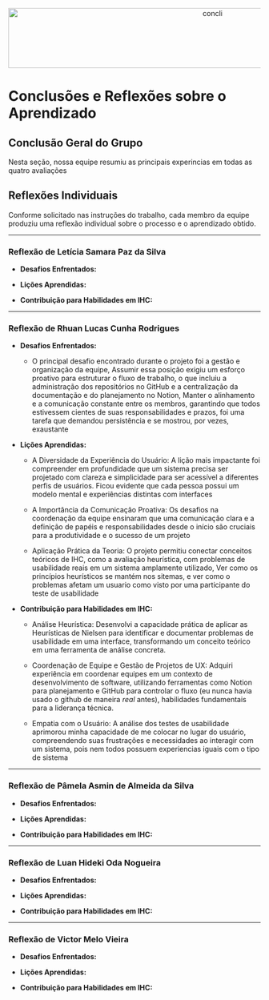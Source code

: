 <p align="center">
  <img width="800" height="120" alt="concli" src="https://github.com/user-attachments/assets/51e4ab5f-9418-4fa0-ac4a-2799ac4af1c6" />
</p>

# Conclusões e Reflexões sobre o Aprendizado

## Conclusão Geral do Grupo

Nesta seção, nossa equipe resumiu as principais experincias em todas as quatro avaliações

## Reflexões Individuais

Conforme solicitado nas instruções do trabalho, cada membro da equipe produziu uma reflexão individual sobre o processo e o aprendizado obtido.

---

### Reflexão de Letícia Samara Paz da Silva

* **Desafios Enfrentados:**
    

* **Lições Aprendidas:**
    

* **Contribuição para Habilidades em IHC:**
   
---

### Reflexão de Rhuan Lucas Cunha Rodrigues

* **Desafios Enfrentados:**
    * O principal desafio encontrado durante o projeto foi a gestão e organização da equipe, Assumir essa posição exigiu um esforço proativo para estruturar o fluxo de trabalho, o que incluiu a administração dos repositórios no GitHub e a centralização da documentação e do planejamento no Notion, Manter o alinhamento e a comunicação constante entre os membros, garantindo que todos estivessem cientes de suas responsabilidades e prazos, foi uma tarefa que demandou persistência e se mostrou, por vezes, exaustante

* **Lições Aprendidas:**
   * A Diversidade da Experiência do Usuário: A lição mais impactante foi compreender em profundidade que um sistema precisa ser projetado com clareza e simplicidade para ser acessível a diferentes perfis de usuários. Ficou evidente que cada pessoa possui um modelo mental e experiências distintas com interfaces

  * A Importância da Comunicação Proativa: Os desafios na coordenação da equipe ensinaram que uma comunicação clara e a definição de papéis e responsabilidades desde o início são cruciais para a produtividade e o sucesso de um projeto

  * Aplicação Prática da Teoria: O projeto permitiu conectar conceitos teóricos de IHC, como a avaliação heurística, com problemas de usabilidade reais em um sistema amplamente utilizado, Ver como os princípios heurísticos se mantém nos sitemas, e ver como o problemas afetam um usuario como visto por uma participante do teste de usabilidade
    
* **Contribuição para Habilidades em IHC:**
   * Análise Heurística: Desenvolvi a capacidade prática de aplicar as Heurísticas de Nielsen para identificar e documentar problemas de usabilidade em uma interface, transformando um conceito teórico em uma ferramenta de análise concreta.

  * Coordenação de Equipe e Gestão de Projetos de UX: Adquiri experiência em coordenar equipes em um contexto de desenvolvimento de software, utilizando ferramentas como Notion para planejamento e GitHub para controlar o fluxo (eu nunca havia usado o github de maneira *real* antes), habilidades fundamentais para a liderança técnica.

  * Empatia com o Usuário: A análise dos testes de usabilidade aprimorou minha capacidade de me colocar no lugar do usuário, compreendendo suas frustrações e necessidades ao interagir com um sistema, pois nem todos possuem experiencias iguais com o tipo de sistema

---

### Reflexão de Pâmela Asmin de Almeida da Silva

* **Desafios Enfrentados:**
   
* **Lições Aprendidas:**
   

* **Contribuição para Habilidades em IHC:**


---

### Reflexão de Luan Hideki Oda Nogueira

* **Desafios Enfrentados:**
   

* **Lições Aprendidas:**
   

* **Contribuição para Habilidades em IHC:**
   

---

### Reflexão de Victor Melo Vieira

* **Desafios Enfrentados:**
    

* **Lições Aprendidas:**
 
* **Contribuição para Habilidades em IHC:**
   
